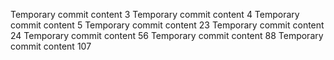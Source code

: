 Temporary commit content 3
Temporary commit content 4
Temporary commit content 5
Temporary commit content 23
Temporary commit content 24
Temporary commit content 56
Temporary commit content 88
Temporary commit content 107

